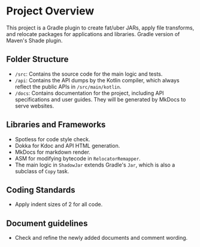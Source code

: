# Project Overview

This project is a Gradle plugin to create fat/uber JARs, apply file transforms, and relocate packages for applications and libraries. Gradle version of Maven's Shade plugin.

## Folder Structure

- `/src`: Contains the source code for the main logic and tests.
- `/api`: Contains the API dumps by the Kotlin compiler, which always reflect the public APIs in `/src/main/kotlin`.
- `/docs`: Contains documentation for the project, including API specifications and user guides. They will be generated by MkDocs to serve websites.

## Libraries and Frameworks

- Spotless for code style check.
- Dokka for Kdoc and API HTML generation.
- MkDocs for markdown render.
- ASM for modifying bytecode in `RelocatorRemapper`.
- The main logic in `ShadowJar` extends Gradle's `Jar`, which is also a subclass of `Copy` task.

## Coding Standards

- Apply indent sizes of 2 for all code.

## Document guidelines

- Check and refine the newly added documents and comment wording.
